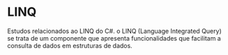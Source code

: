 # LINQ

Estudos relacionados ao LINQ do C#. o LINQ (Language Integrated Query) se trata de um componente que apresenta funcionalidades que facilitam a consulta de dados em estruturas de dados.
